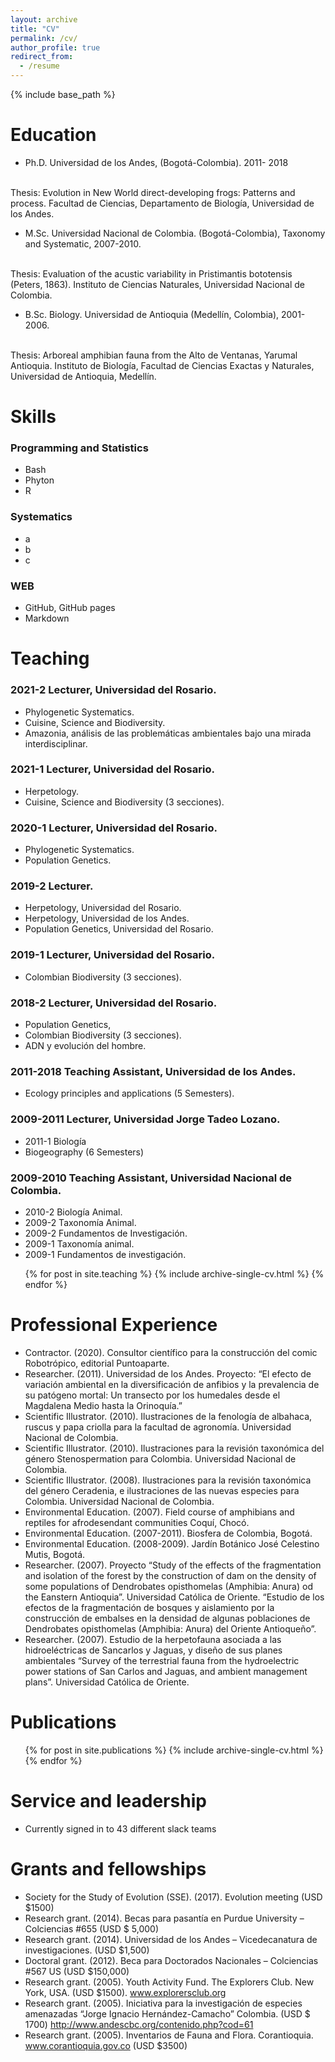 ```yaml
---
layout: archive
title: "CV"
permalink: /cv/
author_profile: true
redirect_from:
  - /resume
---
```


{% include base_path %}

Education
======

* Ph.D. Universidad de los Andes, (Bogotá-Colombia). 2011- 2018
<br>
         Thesis: Evolution in New World direct-developing frogs: Patterns and process. Facultad de Ciencias, Departamento de Biología, Universidad de los Andes.
         
* M.Sc. Universidad Nacional de Colombia. (Bogotá-Colombia), Taxonomy and Systematic, 2007-2010.
<br>
        Thesis: Evaluation of the acustic variability in Pristimantis bototensis (Peters, 1863). Instituto de Ciencias Naturales, Universidad Nacional de Colombia.

* B.Sc. Biology. Universidad de Antioquia (Medellín, Colombia), 2001-2006.
<br>
        Thesis: Arboreal amphibian fauna from the Alto de Ventanas, Yarumal Antioquia. Instituto de Biología, Facultad de Ciencias Exactas y Naturales, Universidad de Antioquia, Medellín.


  
Skills
======

### Programming and Statistics
 - Bash
 - Phyton
 - R

### Systematics
 - a
 - b
 - c
 
### WEB

- GitHub, GitHub pages
- Markdown


 
Teaching
======

### 2021-2 Lecturer, Universidad del Rosario.

  - Phylogenetic Systematics.
  - Cuisine, Science and Biodiversity.
  - Amazonia, análisis de las problemáticas ambientales bajo una mirada interdisciplinar.

### 2021-1 Lecturer, Universidad del Rosario.

  - Herpetology.
  - Cuisine, Science and Biodiversity  (3 secciones).

### 2020-1 Lecturer, Universidad del Rosario.

  - Phylogenetic Systematics.
  - Population Genetics.

### 2019-2 Lecturer.

  - Herpetology, Universidad del Rosario.
  - Herpetology, Universidad de los Andes.
  - Population Genetics, Universidad del Rosario.

### 2019-1 Lecturer, Universidad del Rosario.

  - Colombian Biodiversity (3 secciones).

### 2018-2 Lecturer, Universidad del Rosario.

  - Population Genetics,
  - Colombian Biodiversity (3 secciones).
  - ADN y evolución del hombre.


### 2011-2018 Teaching Assistant, Universidad de los Andes.

  - Ecology principles and applications (5 Semesters).


### 2009-2011 Lecturer, Universidad Jorge Tadeo Lozano.

  - 2011-1 Biología
  - Biogeography (6 Semesters) 


### 2009-2010 Teaching Assistant, Universidad Nacional de Colombia.

  - 2010-2 Biología Animal. 
  - 2009-2 Taxonomía Animal.
  - 2009-2 Fundamentos de Investigación.
  - 2009-1 Taxonomía animal.
  - 2009-1 Fundamentos de investigación.


  <ul>{% for post in site.teaching %}
    {% include archive-single-cv.html %}
  {% endfor %}</ul>
  
  
Professional Experience
======

  - Contractor. (2020). Consultor científico para la construcción del comic Robotrópico, editorial Puntoaparte.
  - Researcher. (2011). Universidad de los Andes.  Proyecto: “El efecto de variación ambiental en la diversificación de anfibios y la prevalencia de su patógeno mortal: Un transecto por los humedales desde el Magdalena Medio hasta la Orinoquía.”
  - Scientific Illustrator. (2010). Ilustraciones de la fenología de albahaca, ruscus y papa criolla para la facultad de agronomía. Universidad Nacional de Colombia.
  - Scientific Illustrator. (2010). Ilustraciones para la revisión taxonómica del género Stenospermation para Colombia. Universidad Nacional de Colombia.
  - Scientific Illustrator. (2008). Ilustraciones para la revisión taxonómica del género Ceradenia, e ilustraciones de las nuevas especies para Colombia. Universidad Nacional de Colombia.
  - Environmental Education. (2007). Field course of amphibians and reptiles for afrodesendant communities Coquí, Chocó.
  - Environmental Education. (2007-2011). Biosfera de Colombia, Bogotá.
  - Environmental Education. (2008-2009). Jardín Botánico José Celestino Mutis, Bogotá.
  - Researcher. (2007). Proyecto “Study of the effects of the fragmentation and isolation of the forest by the construction of dam on the density of some populations of Dendrobates opisthomelas (Amphibia: Anura) od the Eanstern Antioquia”. Universidad Católica de Oriente. “Estudio de los efectos de la fragmentación de bosques y aislamiento por la construcción de embalses en la densidad de algunas poblaciones de Dendrobates opisthomelas (Amphibia: Anura) del Oriente Antioqueño”.
  - Researcher. (2007). Estudio de la herpetofauna asociada a las hidroeléctricas de Sancarlos y Jaguas, y diseño de sus planes ambientales “Survey of the terrestrial fauna from the hydroelectric power stations of San Carlos and Jaguas, and ambient management plans”. Universidad Católica de Oriente.


Publications
======
  <ul>{% for post in site.publications %}
    {% include archive-single-cv.html %}
  {% endfor %}</ul>


Service and leadership
======
* Currently signed in to 43 different slack teams

Grants and fellowships
======

- Society for the Study of Evolution (SSE). (2017). Evolution meeting (USD $1500)
- Research grant. (2014). Becas para pasantía en Purdue University – Colciencias #655 (USD $ 5,000)
- Research grant. (2014). Universidad de los Andes – Vicedecanatura de investigaciones. (USD $1,500)
- Doctoral grant. (2012). Beca para Doctorados Nacionales – Colciencias #567 US (USD $150,000)
- Research grant. (2005). Youth Activity Fund. The Explorers Club. New York, USA. (USD $1500). www.explorersclub.org
- Research grant. (2005). Iniciativa para la investigación de especies amenazadas “Jorge Ignacio Hernández-Camacho” Colombia. (USD $ 1700) http://www.andescbc.org/contenido.php?cod=61
- Research grant. (2005). Inventarios de Fauna and Flora. Corantioquia. www.corantioquia.gov.co (USD $3500)
